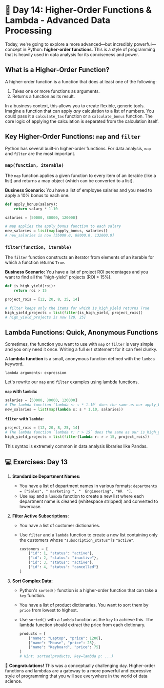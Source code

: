 # 📘 Day 14: Higher-Order Functions & Lambda - Advanced Data Processing

Today, we're going to explore a more advanced—but incredibly powerful—concept in Python: **higher-order functions**. This is a style of programming that is heavily used in data analysis for its conciseness and power.

## What is a Higher-Order Function?

A higher-order function is a function that does at least one of the following:

1. Takes one or more functions as arguments.
2. Returns a function as its result.

In a business context, this allows you to create flexible, generic tools. Imagine a function that can apply *any* calculation to a list of numbers. You could pass it a `calculate_tax` function or a `calculate_bonus` function. The core logic of applying the calculation is separated from the calculation itself.

## Key Higher-Order Functions: `map` and `filter`

Python has several built-in higher-order functions. For data analysis, `map` and `filter` are the most important.

### `map(function, iterable)`

The `map` function applies a given function to every item of an iterable (like a list) and returns a map object (which can be converted to a list).

**Business Scenario:** You have a list of employee salaries and you need to apply a 10% bonus to each one.

```python
def apply_bonus(salary):
    return salary * 1.10

salaries = [50000, 80000, 120000]

# map applies the apply_bonus function to each salary
new_salaries = list(map(apply_bonus, salaries))
# new_salaries is now [55000.0, 88000.0, 132000.0]
```

### `filter(function, iterable)`

The `filter` function constructs an iterator from elements of an iterable for which a function returns `True`.

**Business Scenario:** You have a list of project ROI percentages and you want to find all the "high-yield" projects (ROI > 15%).

```python
def is_high_yield(roi):
    return roi > 15

project_rois = [12, 20, 8, 25, 14]

# filter keeps only the items for which is_high_yield returns True
high_yield_projects = list(filter(is_high_yield, project_rois))
# high_yield_projects is now [20, 25]
```

## Lambda Functions: Quick, Anonymous Functions

Sometimes, the function you want to use with `map` or `filter` is very simple and you only need it once. Writing a full `def` statement for it can feel clunky.

A **lambda function** is a small, anonymous function defined with the `lambda` keyword.

`lambda arguments: expression`

Let's rewrite our `map` and `filter` examples using lambda functions.

**`map` with `lambda`:**

```python
salaries = [50000, 80000, 120000]
# The lambda function `lambda s: s * 1.10` does the same as our apply_bonus function
new_salaries = list(map(lambda s: s * 1.10, salaries))
```

**`filter` with `lambda`:**

```python
project_rois = [12, 20, 8, 25, 14]
# The lambda function `lambda r: r > 15` does the same as our is_high_yield function
high_yield_projects = list(filter(lambda r: r > 15, project_rois))
```

This syntax is extremely common in data analysis libraries like Pandas.

## 💻 Exercises: Day 13

1. **Standardize Department Names:**
    * You have a list of department names in various formats: `departments = ["Sales", " marketing ", "  Engineering", "HR  "]`.
    * Use `map` and a `lambda` function to create a new list where each department name is cleaned (whitespace stripped) and converted to lowercase.

2. **Filter Active Subscriptions:**
    * You have a list of customer dictionaries.
    * Use `filter` and a `lambda` function to create a new list containing only the customers whose `"subscription_status"` is `"active"`.

        ```python
        customers = [
            {"id": 1, "status": "active"},
            {"id": 2, "status": "inactive"},
            {"id": 3, "status": "active"},
            {"id": 4, "status": "cancelled"}
        ]
        ```

3. **Sort Complex Data:**
    * Python's `sorted()` function is a higher-order function that can take a `key` function.
    * You have a list of product dictionaries. You want to sort them by `price` from lowest to highest.
    * Use `sorted()` with a `lambda` function as the `key` to achieve this. The lambda function should extract the price from each dictionary.

        ```python
        products = [
            {"name": "Laptop", "price": 1200},
            {"name": "Mouse", "price": 25},
            {"name": "Keyboard", "price": 75}
        ]
        # Hint: sorted(products, key=lambda p: ...)
        ```

🎉 **Congratulations!** This was a conceptually challenging day. Higher-order functions and lambdas are a gateway to a more powerful and expressive style of programming that you will see everywhere in the world of data science.
